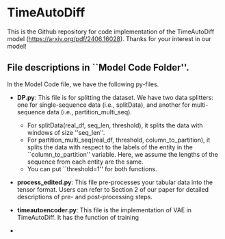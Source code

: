 # TimeAutoDiff
This is the Github repository for code implementation of the TimeAutoDiff model (https://arxiv.org/pdf/2406.16028).
Thanks for your interest in our model! 

## File descriptions in ``Model Code Folder''.
In the Model Code file, we have the following py-files.
 
 - **DP.py**: This file is for splitting the dataset. We have two data splitters: one for single-sequence data (i.e., splitData), and another for multi-sequence data (i.e., partition_multi_seq).
   - For splitData(real_df, seq_len, threshold), it splits the data with windows of size ''seq_len''. 
   - For partition_multi_seq(real_df, threshold, column_to_partition), it splits the data with respect to the labels of the entity in the ``column_to_partition'' variable. Here, we assume the lengths of the sequence from each entity are the same.
   - You can put ``threshold=1'' for both functions.
  
 - **process_edited.py**: This file pre-processes your tabular data into the tensor format. Users can refer to Section 2 of our paper for detailed descriptions of pre- and post-processing steps.
 - **timeautoencoder.py**: This file is the implementation of VAE in TimeAutoDiff. It has the function of training 
 - 
